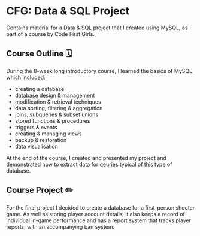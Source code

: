 # CFG: Data & SQL Project

Contains material for a Data & SQL project that I created using MySQL, as part of a course by Code First Girls.

## Course Outline :spiral_calendar:
During the 8-week long introductory course, I learned the basics of MySQL which included:

* creating a database
* database design & management
* modification & retrieval techniques
* data sorting, filtering & aggregation
* joins, subqueries & subset unions
* stored functions & procedures
* triggers & events
* creating & managing views
* backup & restoration
* data visualisation

At the end of the course, I created and presented my project and demonstrated how to extract data for qeuries typical of this type of database.

## Course Project :pencil2:
For the final project I decided to create a database for a first-person shooter game. As well as storing player account details, it also keeps a record of individual in-game performance and has a report system that tracks player reports, with an accompanying ban system.
